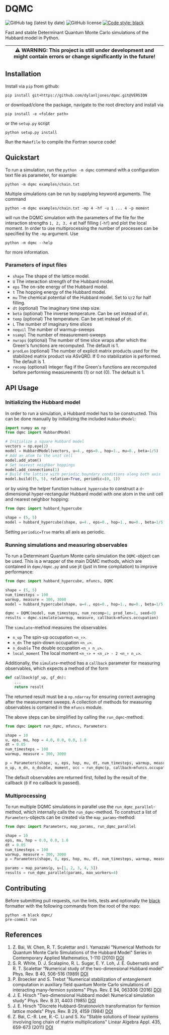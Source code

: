 # DQMC

![GitHub tag (latest by date)](https://img.shields.io/github/v/tag/dylanljones/dqmc)
![GitHub license](https://img.shields.io/github/license/dylanljones/dqmc)
[![Code style: black](https://img.shields.io/badge/code%20style-black-000000.svg)](https://github.com/psf/black)

Fast and stable Determinant Quantum Monte Carlo simulations of the Hubbard model in Python.

| :warning: **WARNING**: This project is still under development and might contain errors or change significantly in the future! |
| --- |

## Installation

Install via `pip` from github:
```commandline
pip install git+https://github.com/dylanljones/dqmc.git@VERSION
```
or download/clone the package, navigate to the root directory and install via
````commandline
pip install -e <folder path>
````
or the `setup.py` script
````commandline
python setup.py install
````

Run the `Makefile` to compile the Fortran source code!


## Quickstart

To run a simulation, run the `python -m dqmc` command with a configuration text file
as parameter, for example:
````commandline
python -m dqmc examples/chain.txt
````
Multiple simulations can be run by supplying keyword arguments. The command
````commandline
python -m dqmc examples/chain.txt -mp 4 -hf -u 1 ... 4 -p moment
````
will run the DQMC simulation with the parameters of the file for the interaction
strengths `1, 2, 3, 4` at half filling (`-hf`) and plot the local moment.
In order to use multiprocessing the number of processes can be specified by the
`-mp` argument. Use
````commandline
python -m dqmc --help
````
for more information.

### Parameters of input files

- `shape`
   The shape of the lattice model.
- `U`
   The interaction strength of the Hubbard model.
- `eps`
   The on-site energy of the Hubbard model.
- `t`
   The hopping energy of the Hubbard model.
- `mu`
   The chemical potential of the Hubbard model. Set to `U/2` for half filling.
- `dt` (optional)
   The imaginary time step size.
- `beta` (optional)
   The inverse temperature. Can be set instead of `dt`.
- `temp` (optional)
   The temperature. Can be set instead of `dt`.
- `L`
   The number of imaginary time slices
- `nequil`
   The number of warmup-sweeps
- `nsampl`
   The number of measurement-sweeps
- `nwraps` (optional)
   The number of time slice wraps after which the Green's functions are recomputed.
   The default is 1.
- `prodLen` (optional)
   The number of explicit matrix products used for the stabilized matrix product
   via ASvQRD. If 0 no stabilization is performed. The default is 1.
- `recomp`  (optional)
   Integer flag if the Green's functions are recomputed before performing
   measurements (1) or not (0). The default is 1.


## API Usage

### Initializing the Hubbard model

In order to run a simulation, a Hubbard model has to be constructed. This can be
done manually by initializing the included `HubbardModel`:
```python
import numpy as np
from dqmc import HubbardModel

# Initialize a square Hubbard model
vectors = np.eye(2)
model = HubbardModel(vectors, u=4., eps=0., hop=1., mu=0., beta=1/5)
# Add an atom to the unit cell
model.add_atom()
# Set nearest neighbor hoppings
model.add_connections(1)
# Build the lattice with periodic boundary conditions along both axis
model.build((5, 5), relative=True, periodic=(0, 1))
```
or by using the helper function `hubbard_hypercube` to construct a `d`-dimensional
hyper-rectangular Hubbard model with one atom in the unit cell and nearest neighbor
hopping:
```python
from dqmc import hubbard_hypercube

shape = (5, 5)
model = hubbard_hypercube(shape, u=4., eps=0., hop=1., mu=0., beta=1/5, periodic=True)
```
Setting `periodic=True` marks all axis as periodic.

### Running simulations and measuring observables

To run a Determinant Quantum Monte carlo simulation the `DQMC`-object can be used.
This is a wrapper of the main DQMC methods, which are contained in `dqmc/dqmc.py`
and use jit (just in time compilation) to improve performance:
```python
from dqmc import hubbard_hypercube, mfuncs, DQMC

shape = (5, 5)
num_timesteps = 100
warmup, measure = 300, 3000
model = hubbard_hypercube(shape, u=4., eps=0., hop=1., mu=0., beta=1/5, periodic=True)

dqmc = DQMC(model, num_timesteps, num_recomp=1, prod_len=1, seed=0)
results = dqmc.simulate(warmup, measure, callback=mfuncs.occupation)
```
The `simulate`-method measures the observables
- `n_up`
   The spin-up occupation `<n_↑>`.
- `n_dn`
   The spin-down occupation `<n_↓>`.
- `n_double`
   The double occupation `<n_↑ n_↓>`.
- `local_moment`
   The local moment `<n_↑> + <n_↓> - 2 <n_↑ n_↓>`.


Additionally, the `simulate`-method has a `callback` parameter for measuring observables, which
expects a method of the form
```python
def callback(gf_up, gf_dn):
    ...
    return result
```
The returned result must be a `np.ndarray` for ensuring correct averaging after the
measurement sweeps. A collection of methods for measuring observables is contained
in the `mfuncs` module.

The above steps can be simplified by calling the `run_dqmc`-method:
```python
from dqmc import run_dqmc, mfuncs, Parameters

shape = 10
u, eps, mu, hop = 4.0, 0.0, 0.0, 1.0
dt = 0.05
num_timesteps = 100
warmup, measure = 300, 3000

p = Parameters(shape, u, eps, hop, mu, dt, num_timesteps, warmup, measure)
n_up, n_dn, n_double, moment, occ = run_dqmc(p, callback=mfuncs.occupation)
```
The default observables are returned first, folled by the result of the callback (`0`
if no callback is passed).

### Multiprocessing

To run multiple DQMC simulations in parallel use the `run_dqmc_parallel`-method,
which internally calls the `run_dqmc`-method. To construct a list of `Parameters`-objects
can be created via the `map_params`-method:

```python
from dqmc import Parameters, map_params, run_dqmc_parallel

shape = 10
eps, mu, hop = 0.0, 0.0, 1.0
dt = 0.05
num_timesteps = 100
warmup, measure = 300, 3000
p = Parameters(shape, 0, eps, hop, mu, dt, num_timesteps, warmup, measure)

params = map_params(p, u=[1, 2, 3, 4, 5])
results = run_dqmc_parallel(params, max_workers=4)
```


## Contributing

Before submitting pull requests, run the lints, tests and optionally the
[black](https://github.com/psf/black) formatter with the following commands
from the root of the repo:
`````commandline
python -m black dqmc/
pre-commit run
`````

## References
1. Z. Bai, W. Chen, R. T. Scalettar and I. Yamazaki
   "Numerical Methods for Quantum Monte Carlo Simulations of the Hubbard Model"
   Series in Contemporary Applied Mathematics, 1-110 (2010) [DOI](https://doi.org/10.1142/9789814273268_0001)
2. S. R. White, D. J. Scalapino, R. L. Sugar, E. Y. Loh, J. E. Gubernatis and R. T. Scalettar
   "Numerical study of the two-dimensional Hubbard model"
   Phys. Rev. B 40, 506-516 (1989) [DOI](https://doi.org/10.1103/PhysRevB.40.506)
3. P. Broecker and S. Trebst
   "Numerical stabilization of entanglement computation in auxiliary field quantum Monte Carlo simulations of interacting many-fermion systems"
   Phys. Rev. E 94, 063306 (2016) [DOI](https://doi.org/10.1103/PhysRevE.94.063306)
4. J. E. Hirsch
   "Two-dimensional Hubbard model: Numerical simulation study"
   Phys. Rev. B 31, 4403 (1985) [DOI](https://doi.org/10.1103/PhysRevB.31.4403)
5. J. E. Hirsch
   "Discrete Hubbard-Stratonovich transformation for fermion lattice models"
   Phys. Rev. B 29, 4159 (1984) [DOI](https://doi.org/10.1103/PhysRevB.28.4059)
6. Z. Bai, C.-R. Lee, R.-C. Li and S. Xu
   "Stable solutions of linear systems involving long chain of matrix multiplications"
   Linear Algebra Appl. 435, 659-673 (2011) [DOI](https://doi.org/10.1007/978-3-319-09873-9_44)
